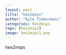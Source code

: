 ```yaml
---
layout: post
title: "hex2mips"
author: "Kyle Timmermans"
categories: hex2mips
tags: [hex2mips]
image: hex2mips1.png
---
```


hex2mips
